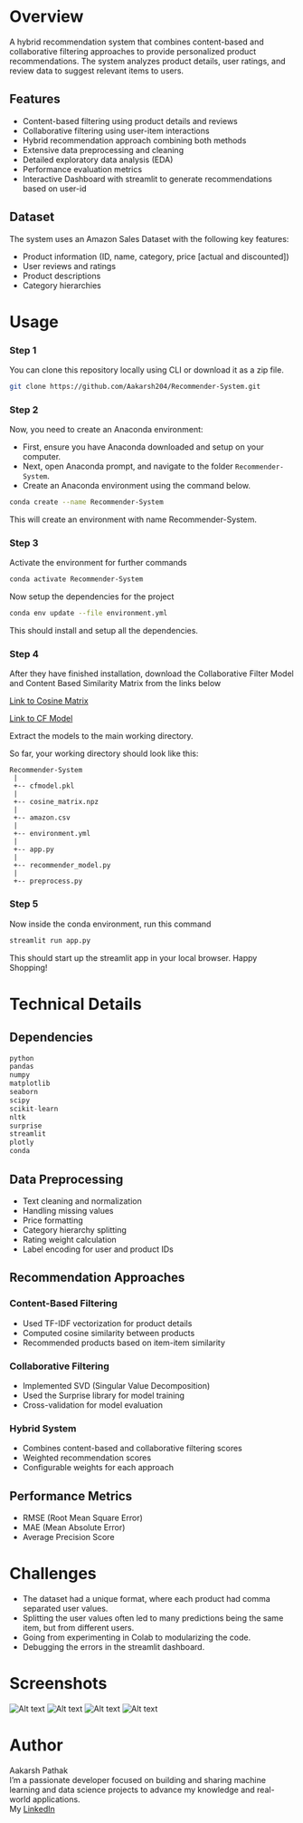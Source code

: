 # Overview
A hybrid recommendation system that combines content-based and collaborative filtering approaches to provide personalized product recommendations. The system analyzes product details, user ratings, and review data to suggest relevant items to users.
## Features
- Content-based filtering using product details and reviews
- Collaborative filtering using user-item interactions
- Hybrid recommendation approach combining both methods
- Extensive data preprocessing and cleaning
- Detailed exploratory data analysis (EDA)
- Performance evaluation metrics
- Interactive Dashboard with streamlit to generate recommendations based on user-id

## Dataset
The system uses an Amazon Sales Dataset with the following key features:
- Product information (ID, name, category, price [actual and discounted])
- User reviews and ratings
- Product descriptions
- Category hierarchies

# Usage
### Step 1
You can clone this repository locally using CLI or download it as a zip file.
```bash
git clone https://github.com/Aakarsh204/Recommender-System.git
```
### Step 2
Now, you need to create an Anaconda environment:
- First, ensure you have Anaconda downloaded and setup on your computer.
- Next, open Anaconda prompt, and navigate to the folder `Recommender-System`.
- Create an Anaconda environment using the command below.
```bash
conda create --name Recommender-System
```
This will create an environment with name Recommender-System.
### Step 3
Activate the environment for further commands
```bash
conda activate Recommender-System
```
Now setup the dependencies for the project
```bash
conda env update --file environment.yml
```
This should install and setup all the dependencies.

### Step 4
After they have finished installation, download the Collaborative Filter Model and Content Based Similarity Matrix from the links below

[Link to Cosine Matrix](https://drive.google.com/file/d/1p0amjkWk1sLZMDGaWbb-e4X8jxUZIFjL/view?usp=drive_link)

[Link to CF Model](https://drive.google.com/file/d/1HbEL57Lw5DL3Ug-gckgjqvllQutZZSWP/view?usp=drive_link)

Extract the models to the main working directory.

So far, your working directory should look like this:

```
Recommender-System
 |
 +-- cfmodel.pkl
 |    
 +-- cosine_matrix.npz
 |    
 +-- amazon.csv
 |    
 +-- environment.yml
 |    
 +-- app.py
 |
 +-- recommender_model.py
 |
 +-- preprocess.py         
```
### Step 5
Now inside the conda environment, run this command
```bash
streamlit run app.py
```
This should start up the streamlit app in your local browser.
Happy Shopping!

# Technical Details

## Dependencies
```python
python
pandas
numpy
matplotlib
seaborn
scipy
scikit-learn
nltk
surprise
streamlit
plotly
conda
```

## Data Preprocessing
- Text cleaning and normalization
- Handling missing values
- Price formatting
- Category hierarchy splitting
- Rating weight calculation
- Label encoding for user and product IDs

## Recommendation Approaches

### Content-Based Filtering
- Used TF-IDF vectorization for product details
- Computed cosine similarity between products
- Recommended products based on item-item similarity

### Collaborative Filtering
- Implemented SVD (Singular Value Decomposition)
- Used the Surprise library for model training
- Cross-validation for model evaluation

### Hybrid System
- Combines content-based and collaborative filtering scores
- Weighted recommendation scores
- Configurable weights for each approach

## Performance Metrics
- RMSE (Root Mean Square Error)
- MAE (Mean Absolute Error)
- Average Precision Score

# Challenges
- The dataset had a unique format, where each product had comma separated user values.
- Splitting the user values often led to many predictions being the same item, but from different users.
- Going from experimenting in Colab to modularizing the code.
- Debugging the errors in the streamlit dashboard.

# Screenshots
![Alt text](Screenshots/Dashboard.png)
![Alt text](Screenshots/Recs.png)
![Alt text](Screenshots/Slider.png)
![Alt text](Screenshots/Analytics.png)

# Author
Aakarsh Pathak<br />
I’m a passionate developer focused on building and sharing machine learning and data science projects to advance my knowledge and real-world applications.<br />
My [LinkedIn](https://www.linkedin.com/in/aakarsh204/)
